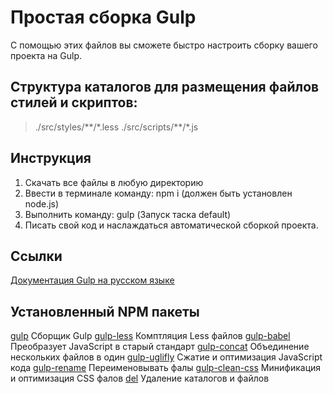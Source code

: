 # Простая сборка Gulp

С помощью этих файлов вы сможете быстро
настроить сборку вашего проекта на Gulp.

## Структура каталогов для размещения файлов стилей и скриптов:

> ./src/styles/\*\*/\*.less
> ./src/scripts/\*\*/\*.js

## Инструкция

1. Скачать все файлы в любую директорию
2. Ввести в терминале команду: npm i (должен
   быть установлен node.js)
3. Выполнить команду: gulp (Запуск таска
   default)
4. Писать свой код и наслаждаться
   автоматической сборкой проекта.

## Ссылки

[Документация Gulp на русском языке](https://webdesign-master.ru/blog/docs/gulp-documentation.html)

## Установленный NPM пакеты

[gulp](https://www.npmjs.com/package/gulp) Сборщик Gulp
[gulp-less](https://www.npmjs.com/package/gulp-less) Комптляция Less файлов
[gulp-babel](https://www.npmjs.com/package/gulp-babel) Преобразует JavaScript в старый стандарт
[gulp-concat](https://www.npmjs.com/package/gulp-concat) Объединение нескольких файлов в один
[gulp-uglifly](https://www.npmjs.com/package/gulp-uglifly) Сжатие и оптимизация JavaScript кода
[gulp-rename](https://www.npmjs.com/package/gulp-rename) Переименовывать фалы
[gulp-clean-css](https://www.npmjs.com/package/gulp-clean-css) Минификация и оптимизация CSS фалов
[del](https://www.npmjs.com/package/del) Удаление каталогов и файлов

